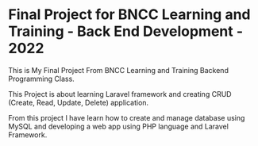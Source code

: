 # Final Project for BNCC Learning and Training - Back End Development - 2022

This is My Final Project From BNCC Learning and Training Backend Programming Class.

This Project is about learning Laravel framework and creating CRUD (Create, Read, Update, Delete) application.

From this project I have learn how to create and manage database using MySQL and developing a web app using PHP language and Laravel Framework.
